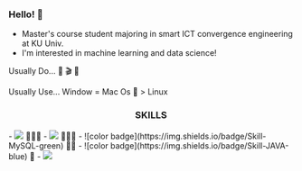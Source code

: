 ### Hello! 👋

- Master's course student majoring in smart ICT convergence engineering at KU Univ. 
- I'm interested in machine learning and data science!

Usually Do...
📖 🎬 🍝

Usually Use...
Window = Mac Os  > Linux 

<h3 align = "center"> SKILLS </h3>
- <img src="https://img.shields.io/badge/Python-3766AB?style=flat-square&logo=Python&logoColor=white"/></a> 🌟🌟🌟
- <img src="https://img.shields.io/badge/Pytorch-3766AB?style=flat-square&logo=Pytorch&logoColor=white"/></a> 🌟🌟🌟
- ![color badge](https://img.shields.io/badge/Skill-MySQL-green) 🌟🌟
- ![color badge](https://img.shields.io/badge/Skill-JAVA-blue) 🌟
- <img src="https://img.shields.io/badge/Python-3766AB?style=flat-square&logo=Python&logoColor=white"/></a>


<!--
**dmswl0707/dmswl0707** is a ✨ _special_ ✨ repository because its `README.md` (this file) appears on your GitHub profile.

Here are some ideas to get you started:

- 🔭 I’m currently working on ...
- 🌱 I’m currently learning ...
- 👯 I’m looking to collaborate on ...
- 🤔 I’m looking for help with ...
- 💬 Ask me about ...
- 📫 How to reach me: ...
- 😄 Pronouns: ...
- ⚡ Fun fact: ...
-->
